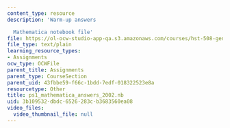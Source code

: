 ```yaml
---
content_type: resource
description: 'Warm-up answers

  Mathematica notebook file'
file: https://ol-ocw-studio-app-qa.s3.amazonaws.com/courses/hst-508-genomics-and-computational-biology-fall-2002/3b109532dbdc6526283cb3683560ea08_ps1_mathematica_answers_2002.nb
file_type: text/plain
learning_resource_types:
- Assignments
ocw_type: OCWFile
parent_title: Assignments
parent_type: CourseSection
parent_uid: 43fbbe59-f66c-1bdd-7edf-018322523e8a
resourcetype: Other
title: ps1_mathematica_answers_2002.nb
uid: 3b109532-dbdc-6526-283c-b3683560ea08
video_files:
  video_thumbnail_file: null
---
```

